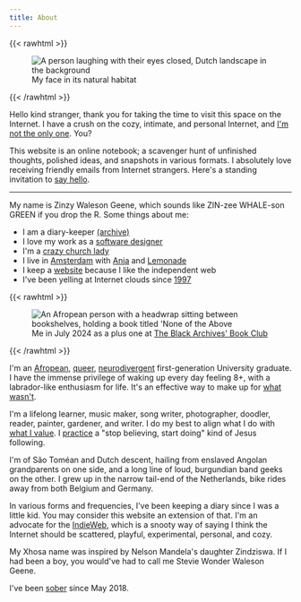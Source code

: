 ```yaml
---
title: About
---
```

{{< rawhtml >}}
<figure>
    <img src="/img/zinzy_by_tim.jpg"
         alt="A person laughing with their eyes closed, Dutch landscape in the background">
    <figcaption>My face in its natural habitat</figcaption>
</figure>
{{< /rawhtml >}}

Hello kind stranger, thank you for taking the time to visit this space on the Internet. I have a crush on the cozy, intimate, and personal Internet, and [I'm not the only one](/blogroll). You?

This website is an online notebook; a scavenger hunt of unfinished thoughts, polished ideas, and snapshots in various formats. I absolutely love receiving friendly emails from Internet strangers. Here's a standing invitation to [say hello](/hello).

---

My name is Zinzy Waleson Geene, which sounds like ZIN-zee WHALE-son GREEN if you drop the R. Some things about me:

- I am a diary-keeper [(archive)](/archive)
- I love my work as a [software designer](/work)
- I'm a [crazy church lady](/praxis)
- I live in [Amsterdam](/tags/amsterdam/) with [Anja](https://anjawaleson.notion.site/Anja-Waleson-0182c8df804b4b12ab6e70b5b5795a55) and [Lemonade](/tags/lemonade/)
- I keep a [website](/colophon) because I like the independent web
- I've been yelling at Internet clouds since [1997](/museum)

{{< rawhtml >}}
<figure class="my-20">
<img src="/img/zinzy-at-tbab.jpg" alt="An Afropean person with a headwrap sitting between bookshelves, holding a book titled 'None of the Above">
<figcaption>Me in July 2024 as a plus one at <a href="https://www.theblackarchives.nl/tbabookclub.html?lang=en" target="_blank">The Black Archives' Book Club</a></figcaption>
</figure>
{{< /rawhtml >}}

I'm an [Afropean](/tags/being-afropean), [queer](/tags/queerdom), [neurodivergent](/im-neurodivergent/) first-generation University graduate. I have the immense privilege of waking up every day feeling 8+, with a labrador-like enthusiasm for life. It's an effective way to make up for [what wasn't](/2020/05/13/clobber/).

I'm a lifelong learner, music maker, song writer, photographer, doodler, reader, painter, gardener, and writer. I do my best to align what I do with [what I value](/values/). I [practice](/praxis) a "stop believing, start doing" kind of Jesus following.

I'm of São Toméan and Dutch descent, hailing from enslaved Angolan grandparents on one side, and a long line of loud, burgundian band geeks on the other. I grew up in the narrow tail-end of the Netherlands, bike rides away from both Belgium and Germany.

In various forms and frequencies, I've been keeping a diary since I was a little kid. You may consider this website an extension of that. I'm an advocate for the [IndieWeb](/tags/indieweb/), which is a snooty way of saying I think the Internet should be scattered, playful, experimental, personal, and cozy.

My Xhosa name was inspired by Nelson Mandela's daughter Zindziswa. If I had been a boy, you would've had to call me Stevie Wonder Waleson Geene.

I've been [sober](/2021/05/02/3-years-sober/) since May 2018.
